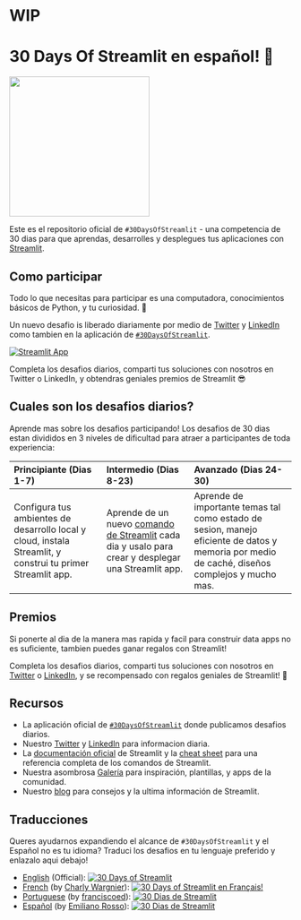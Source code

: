 # WIP
# 30 Days Of Streamlit en español! 🎈

<img src='3AF34648-C61D-47CE-9E56-C496C5A7C240.jpeg' height=250>

Este es el repositorio oficial de `#30DaysOfStreamlit` - una competencia de 30 dias para que aprendas, desarrolles y desplegues tus aplicaciones con [Streamlit](https://streamlit.io).

## Como participar

Todo lo que necesitas para participar es una computadora, conocimientos básicos de Python, y tu curiosidad. 🧠

Un nuevo desafio is liberado diariamente por medio de [Twitter](https://twitter.com/streamlit) y [LinkedIn](https://www.linkedin.com/company/streamlit/posts/?feedView=all) como tambien en la aplicación de [`#30DaysOfStreamlit`](https://share.streamlit.io/streamlit/30days/).

[![Streamlit App](https://static.streamlit.io/badges/streamlit_badge_black_white.svg)](https://share.streamlit.io/streamlit/30days/)

Completa los desafios diarios, comparti tus soluciones con nosotros en Twitter o LinkedIn, y obtendras geniales premios de Streamlit 😎

## Cuales son los desafios diarios?

Aprende mas sobre los desafios participando! Los desafios de 30 dias estan divididos en 3 niveles de dificultad para atraer a participantes de toda experiencia:

| Principiante (Dias 1-7) | Intermedio (Dias 8-23) | Avanzado (Dias 24-30) |
| :---        |    :----   |          :--- |
| Configura tus ambientes de desarrollo local y cloud, instala Streamlit, y construi tu primer Streamlit app.| Aprende de un nuevo [comando de Streamlit](https://docs.streamlit.io/library/api-reference) cada dia y usalo para crear y desplegar una Streamlit app. | Aprende de importante temas tal como estado de sesion, manejo eficiente de datos y memoria por medio de caché, diseños complejos y mucho mas. |


## Premios

Si ponerte al dia de la manera mas rapida y facil para construir data apps no es suficiente, tambien puedes ganar regalos con Streamlit!

Completa los desafios diarios, comparti tus soluciones con nosotros en [Twitter](https://twitter.com/streamlit) o [LinkedIn](https://www.linkedin.com/company/streamlit/posts/?feedView=all), y se recompensado con regalos geniales de Streamlit! 🎁

## Recursos

- La aplicación oficial de [`#30DaysOfStreamlit`](https://share.streamlit.io/streamlit/30days/) donde publicamos desafios diarios.
- Nuestro [Twitter](https://twitter.com/streamlit) y [LinkedIn](https://www.linkedin.com/company/streamlit/posts/?feedView=all) para informacion diaria.
- La [documentación oficial](https://docs.streamlit.io/) de Streamlit y la [cheat sheet](https://docs.streamlit.io/library/cheatsheet) para una referencia completa de los comandos de Streamlit.
- Nuestra asombrosa [Galería](https://streamlit.io/gallery) para inspiración, plantillas, y apps de la comunidad.
- Nuestro [blog](https://blog.streamlit.io/how-to-master-streamlit-for-data-science/) para consejos y la ultima información de Streamlit.

## Traducciones

Queres ayudarnos expandiendo el alcance de `#30DaysOfStreamlit` y el Español no es tu idioma? Traduci los desafios en tu lenguaje preferido y enlazalo aqui debajo!
- [English](https://github.com/streamlit/30days) (Official): [![30 Days of Streamlit](https://static.streamlit.io/badges/streamlit_badge_black_white.svg)](https://30days.streamlitapp.com)
- [French](https://github.com/streamlit/30days-French) (by [Charly Wargnier](https://github.com/charlyWargnier/)): [![30 Days of Streamlit en Français!](https://static.streamlit.io/badges/streamlit_badge_black_white.svg)](https://30days-in-french.streamlitapp.com/)
- [Portuguese](https://github.com/franciscoed/30days) (by [franciscoed](https://github.com/franciscoed)): [![30 Dias de Streamlit](https://static.streamlit.io/badges/streamlit_badge_black_white.svg)](https://share.streamlit.io/franciscoed/30days)
- [Español](https://github.com/arraydude/30days-spanish/) (by [Emiliano Rosso](https://github.com/arraydude)): [![30 Dias de Streamlit](https://static.streamlit.io/badges/streamlit_badge_black_white.svg)](https://share.streamlit.io/arraydude/30days-spanish)
